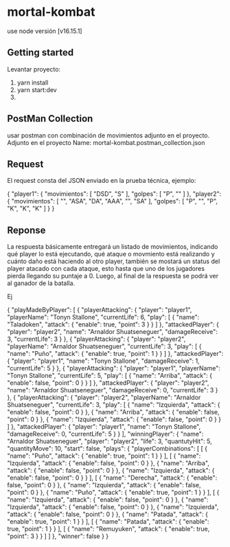 # mortal-kombat

use node versión [v16.15.1]

## Getting started

Levantar proyecto:
1. yarn install
2. yarn start:dev
3. 

## PostMan Collection
usar postman con combinación de movimientos adjunto en el proyecto.
Adjunto en el proyecto
Name: mortal-kombat.postman_collection.json

## Request

El request consta del JSON enviado en la prueba técnica, ejemplo:

<p1> 
{
    "player1": {
        "movimientos": [
            "DSD",
            "S"
        ],
        "golpes": [
            "P",
            ""
        ]
    },
    "player2": {
        "movimientos": [
            "",
            "ASA",
            "DA",
            "AAA",
            "",
            "SA"
        ],
        "golpes": [
            "P",
            "",
            "P",
            "K",
            "K",
            "K"
        ]
    }
}</p1>

## Reponse
La respuesta básicamente entregará un listado de movimientos, indicando qué player lo está ejecutando, qué ataque o movmiento está realizando y cuánto daño está haciendo al otro player, también se mostará un status del player atacado con cada ataque, esto hasta que uno de los jugadores pierda llegando su puntaje a 0. Luego, al final de la respuesta se podrá ver al ganador de la batalla.

Ej

{
    "playMadeByPlayer": [
        {
            "playerAttacking": {
                "player": "player1",
                "playerName": "Tonyn Stallone",
                "currentLife": 6,
                "play": [
                    {
                        "name": "Taladoken",
                        "attack": {
                            "enable": true,
                            "point": 3
                        }
                    }
                ]
            },
            "attackedPlayer": {
                "player": "player2",
                "name": "Arnaldor Shuatseneguer",
                "damageReceive": 3,
                "currentLife": 3
            }
        },
        {
            "playerAttacking": {
                "player": "player2",
                "playerName": "Arnaldor Shuatseneguer",
                "currentLife": 3,
                "play": [
                    {
                        "name": "Puño",
                        "attack": {
                            "enable": true,
                            "point": 1
                        }
                    }
                ]
            },
            "attackedPlayer": {
                "player": "player1",
                "name": "Tonyn Stallone",
                "damageReceive": 1,
                "currentLife": 5
            }
        },
        {
            "playerAttacking": {
                "player": "player1",
                "playerName": "Tonyn Stallone",
                "currentLife": 5,
                "play": [
                    {
                        "name": "Arriba",
                        "attack": {
                            "enable": false,
                            "point": 0
                        }
                    }
                ]
            },
            "attackedPlayer": {
                "player": "player2",
                "name": "Arnaldor Shuatseneguer",
                "damageReceive": 0,
                "currentLife": 3
            }
        },
        {
            "playerAttacking": {
                "player": "player2",
                "playerName": "Arnaldor Shuatseneguer",
                "currentLife": 3,
                "play": [
                    {
                        "name": "Izquierda",
                        "attack": {
                            "enable": false,
                            "point": 0
                        }
                    },
                    {
                        "name": "Arriba",
                        "attack": {
                            "enable": false,
                            "point": 0
                        }
                    },
                    {
                        "name": "Izquierda",
                        "attack": {
                            "enable": false,
                            "point": 0
                        }
                    }
                ]
            },
            "attackedPlayer": {
                "player": "player1",
                "name": "Tonyn Stallone",
                "damageReceive": 0,
                "currentLife": 5
            }
        }
    ],
    "winningPlayer": {
        "name": "Arnaldor Shuatseneguer",
        "player": "player2",
        "life": 3,
        "quantutyHit": 5,
        "quantityMove": 10,
        "start": false,
        "plays": {
            "playerCombinations": [
                [
                    {
                        "name": "Puño",
                        "attack": {
                            "enable": true,
                            "point": 1
                        }
                    }
                ],
                [
                    {
                        "name": "Izquierda",
                        "attack": {
                            "enable": false,
                            "point": 0
                        }
                    },
                    {
                        "name": "Arriba",
                        "attack": {
                            "enable": false,
                            "point": 0
                        }
                    },
                    {
                        "name": "Izquierda",
                        "attack": {
                            "enable": false,
                            "point": 0
                        }
                    }
                ],
                [
                    {
                        "name": "Derecha",
                        "attack": {
                            "enable": false,
                            "point": 0
                        }
                    },
                    {
                        "name": "Izquierda",
                        "attack": {
                            "enable": false,
                            "point": 0
                        }
                    },
                    {
                        "name": "Puño",
                        "attack": {
                            "enable": true,
                            "point": 1
                        }
                    }
                ],
                [
                    {
                        "name": "Izquierda",
                        "attack": {
                            "enable": false,
                            "point": 0
                        }
                    },
                    {
                        "name": "Izquierda",
                        "attack": {
                            "enable": false,
                            "point": 0
                        }
                    },
                    {
                        "name": "Izquierda",
                        "attack": {
                            "enable": false,
                            "point": 0
                        }
                    },
                    {
                        "name": "Patada",
                        "attack": {
                            "enable": true,
                            "point": 1
                        }
                    }
                ],
                [
                    {
                        "name": "Patada",
                        "attack": {
                            "enable": true,
                            "point": 1
                        }
                    }
                ],
                [
                    {
                        "name": "Remuyuken",
                        "attack": {
                            "enable": true,
                            "point": 3
                        }
                    }
                ]
            ]
        },
        "winner": false
    }
}

